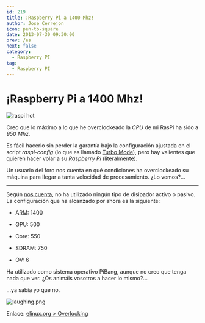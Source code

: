 ```yaml
---
id: 219
title: ¡Raspberry Pi a 1400 Mhz!
author: Jose Cerrejon
icon: pen-to-square
date: 2013-07-30 09:30:00
prev: /es
next: false
category:
  - Raspberry PI
tag:
  - Raspberry PI
---
```


# ¡Raspberry Pi a 1400 Mhz!

![raspi hot](/images/04_RaspberryPi.png)

Creo que lo máximo a lo que he overclockeado la *CPU* de mi RasPi ha sido a *950 Mhz.*

Es fácil hacerlo sin perder la garantía bajo la configuración ajustada en el script *raspi-config* (lo que es llamado [Turbo Mode](http://www.raspberrypi.org/archives/2008)), pero hay valientes que quieren hacer volar a su *Raspberry Pi* (literalmente). 

Un usuario del foro nos cuenta en qué condiciones ha overclockeado su máquina para llegar a tanta velocidad de procesamiento. ¿Lo vemos?...

- - -
Según [nos cuenta](http://www.raspberrypi.org/phpBB3/viewtopic.php?f=63&t=51119), no ha utilizado ningún tipo de disipador activo o pasivo. La configuración que ha alcanzado por ahora es la siguiente:

* ARM: 1400

* GPU: 500

* Core: 550

* SDRAM: 750

* OV: 6

Ha utilizado como sistema operativo PiBang, aunque no creo que tenga nada que ver.
¿Os animáis vosotros a hacer lo mismo?...

...ya sabía yo que no.

![laughing.png](/css/sm/laughing.png)

Enlace: [elinux.org > Overlocking](http://elinux.org/RPiconfig#Overclocking)

 